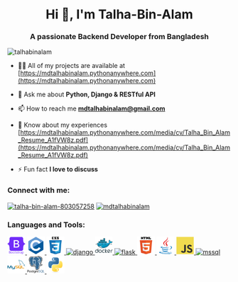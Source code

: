 <h1 align="center">Hi 👋, I'm Talha-Bin-Alam</h1>
<h3 align="center">A passionate Backend Developer from Bangladesh</h3>

<p align="left"> <img src="https://komarev.com/ghpvc/?username=talhabinalam&label=Profile%20views&color=0e75b6&style=flat" alt="talhabinalam" /> </p>

- 👨‍💻 All of my projects are available at [https://mdtalhabinalam.pythonanywhere.com](https://mdtalhabinalam.pythonanywhere.com)

- 💬 Ask me about **Python, Django & RESTful API**

- 📫 How to reach me **mdtalhabinalam@gmail.com**

- 📄 Know about my experiences [https://mdtalhabinalam.pythonanywhere.com/media/cv/Talha_Bin_Alam_Resume_A1fVW8z.pdf](https://mdtalhabinalam.pythonanywhere.com/media/cv/Talha_Bin_Alam_Resume_A1fVW8z.pdf)

- ⚡ Fun fact **I love to discuss**

<h3 align="left">Connect with me:</h3>
<p align="left">
<a href="https://linkedin.com/in/talha-bin-alam-803057258" target="blank"><img align="center" src="https://raw.githubusercontent.com/rahuldkjain/github-profile-readme-generator/master/src/images/icons/Social/linked-in-alt.svg" alt="talha-bin-alam-803057258" height="30" width="40" /></a>
<a href="https://www.hackerrank.com/mdtalhabinalam" target="blank"><img align="center" src="https://raw.githubusercontent.com/rahuldkjain/github-profile-readme-generator/master/src/images/icons/Social/hackerank.svg" alt="mdtalhabinalam" height="30" width="40" /></a>
</p>

<h3 align="left">Languages and Tools:</h3>
<p align="left"> <a href="https://getbootstrap.com" target="_blank" rel="noreferrer"> <img src="https://raw.githubusercontent.com/devicons/devicon/master/icons/bootstrap/bootstrap-plain-wordmark.svg" alt="bootstrap" width="40" height="40"/> </a> <a href="https://www.cprogramming.com/" target="_blank" rel="noreferrer"> <img src="https://raw.githubusercontent.com/devicons/devicon/master/icons/c/c-original.svg" alt="c" width="40" height="40"/> </a> <a href="https://www.w3schools.com/css/" target="_blank" rel="noreferrer"> <img src="https://raw.githubusercontent.com/devicons/devicon/master/icons/css3/css3-original-wordmark.svg" alt="css3" width="40" height="40"/> </a> <a href="https://www.djangoproject.com/" target="_blank" rel="noreferrer"> <img src="https://cdn.worldvectorlogo.com/logos/django.svg" alt="django" width="40" height="40"/> </a> <a href="https://www.docker.com/" target="_blank" rel="noreferrer"> <img src="https://raw.githubusercontent.com/devicons/devicon/master/icons/docker/docker-original-wordmark.svg" alt="docker" width="40" height="40"/> </a> <a href="https://flask.palletsprojects.com/" target="_blank" rel="noreferrer"> <img src="https://www.vectorlogo.zone/logos/pocoo_flask/pocoo_flask-icon.svg" alt="flask" width="40" height="40"/> </a> <a href="https://www.w3.org/html/" target="_blank" rel="noreferrer"> <img src="https://raw.githubusercontent.com/devicons/devicon/master/icons/html5/html5-original-wordmark.svg" alt="html5" width="40" height="40"/> </a> <a href="https://www.java.com" target="_blank" rel="noreferrer"> <img src="https://raw.githubusercontent.com/devicons/devicon/master/icons/java/java-original.svg" alt="java" width="40" height="40"/> </a> <a href="https://developer.mozilla.org/en-US/docs/Web/JavaScript" target="_blank" rel="noreferrer"> <img src="https://raw.githubusercontent.com/devicons/devicon/master/icons/javascript/javascript-original.svg" alt="javascript" width="40" height="40"/> </a> <a href="https://www.microsoft.com/en-us/sql-server" target="_blank" rel="noreferrer"> <img src="https://www.svgrepo.com/show/303229/microsoft-sql-server-logo.svg" alt="mssql" width="40" height="40"/> </a> <a href="https://www.mysql.com/" target="_blank" rel="noreferrer"> <img src="https://raw.githubusercontent.com/devicons/devicon/master/icons/mysql/mysql-original-wordmark.svg" alt="mysql" width="40" height="40"/> </a> <a href="https://www.postgresql.org" target="_blank" rel="noreferrer"> <img src="https://raw.githubusercontent.com/devicons/devicon/master/icons/postgresql/postgresql-original-wordmark.svg" alt="postgresql" width="40" height="40"/> </a> <a href="https://www.python.org" target="_blank" rel="noreferrer"> <img src="https://raw.githubusercontent.com/devicons/devicon/master/icons/python/python-original.svg" alt="python" width="40" height="40"/> </a> </p>

